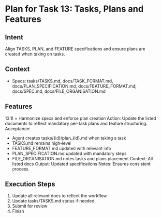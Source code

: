 # Plan for Task 13: Tasks, Plans and Features

## Intent
Align TASKS, PLAN, and FEATURE specifications and ensure plans are created when taking on tasks.

## Context
- Specs: tasks/TASKS.md, docs/TASK_FORMAT.md, docs/PLAN_SPECIFICATION.md, docs/FEATURE_FORMAT.md, docs/SPEC.md, docs/FILE_ORGANISATION.md

## Features
13.1) + Harmonize specs and enforce plan creation
   Action: Update the listed documents to reflect mandatory per-task plans and feature structuring.
   Acceptance:
   - Agent creates tasks/{id}/plan_{id}.md when taking a task
   - TASKS.md remains high-level
   - FEATURE_FORMAT.md updated with relevant info
   - PLAN_SPECIFICATION.md updated with mandatory steps
   - FILE_ORGANISATION.md notes tasks and plans placement
   Context: All listed docs
   Output: Updated specifications
   Notes: Ensures consistent process.

## Execution Steps
1) Update all relevant docs to reflect the workflow
2) Update tasks/TASKS.md status if needed
3) Submit for review
4) Finish
